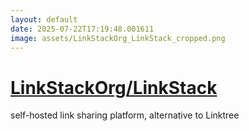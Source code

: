 ```yaml
---
layout: default
date: 2025-07-22T17:19:48.001611
image: assets/LinkStackOrg_LinkStack_cropped.png
---
```


# [LinkStackOrg/LinkStack](https://github.com/LinkStackOrg/LinkStack)

self-hosted link sharing platform, alternative to Linktree
